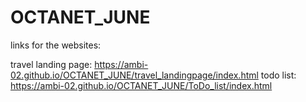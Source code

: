 # OCTANET_JUNE
links for the websites:

travel landing page: https://ambi-02.github.io/OCTANET_JUNE/travel_landingpage/index.html
todo list: https://ambi-02.github.io/OCTANET_JUNE/ToDo_list/index.html
